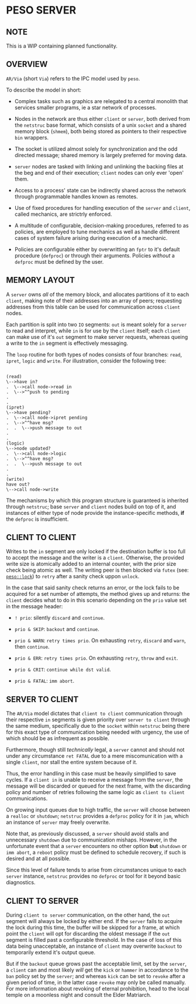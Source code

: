 # PESO SERVER

## NOTE

This is a WIP containing planned functionality.

## OVERVIEW

`AR/Via` (short `Via`) refers to the IPC model used by `peso`.

To describe the model in short:

- Complex tasks such as graphics are relegated to a central monolith that services smaller programs, ie a star network of processes.

- Nodes in the network are thus either `client` or `server`, both derived from the `netstruc` base format, which consists of a unix `socket` and a shared memory block (`shmem`), both being stored as pointers to their respective `bin` wrappers.

- The socket is utilized almost solely for synchronization and the odd directed message; shared memory is largely preferred for moving data.

- `server` nodes are tasked with linking and unlinking the backing files at the beg and end of their execution; `client` nodes can only ever 'open' them.

- Access to a process' state can be indirectly shared across the network through programmable handles known as remotes.

- Use of fixed procedures for handling execution of the `server` and `client`, called mechanics, are strictrly enforced.

- A multitude of configurable, decision-making procedures, referred to as policies, are employed to tune mechanics as well as handle different cases of system failure arising during execution of a mechanic.

- Policies are configurable either by overwritting an `fptr` to it's default procedure (`defproc`) or through their arguments. Policies *without* a `defproc` must be defined by the user.

## MEMORY LAYOUT

A `server` owns *all* of the memory block, and allocates partitions of it to each `client`, making note of their addresses into an array of peers; requesting addresses from this table can be used for communication across `client` nodes.

Each partition is split into two `IO` segments: `out` is meant solely for a `server` to read and interpret, while `in` is for use by the `client` itself; each `client` can make use of it's `out` segment to make server requests, whereas queing a write to the `in` segment is effectively messaging.

The `loop` routine for both types of nodes consists of four branches: `read`, `ipret`, `logic` and `write`. For illustration, consider the following tree:

```$

(read)
\-->have in?
.  \-->call node->read in
.  \-->^^push to pending
.
.
(ipret)
\-->have pending?
.  \-->call node->ipret pending
.  \-->^^have msg?
.  .  \-->push message to out
.
.
(logic)
\-->node updated?
.  \-->call node->logic
.  \-->^^have msg?
.  .  \-->push message to out
.
.
(write)
have out?
\-->call node->write

```

The mechanisms by which this program structure is guaranteed is inherited through `netstruc`; base `server` and `client` nodes build on top of it, and instances of either type of node provide the instance-specific methods, __if__ the `defproc` is insufficient.

## CLIENT TO CLIENT

Writes to the `in` segment are only locked if the destination buffer is too full to accept the message and the writer is a `client`. Otherwise, the provided write size is atomically added to an internal counter, with the prior size check being atomic as well. The writing peer is then blocked via `futex` (see: [`peso::lock`](https://github.com/Liebranca/forge/blob/main/peso/lock.asm)) to `retry` after a sanity check uppon `unlock`.

In the case that said sanity check returns an error, or the lock fails to be acquired for a set number of attempts, the method gives up and returns: the `client` decides what to do in this scenario depending on the `prio` value set in the message header:

- `! prio`: silently `discard` and `continue`.

- `prio & SKIP`: `backout` and `continue`.

- `prio & WARN`: `retry times prio`. On exhausting `retry`, `discard` and `warn`, then `continue`.

- `prio & ERR`: `retry times prio`. On exhausting `retry`, `throw` and `exit`.

- `prio & CRIT`: `continue while dst valid`.

- `prio & FATAL`: `imm abort`.

## SERVER TO CLIENT

The `AR/Via` model dictates that `client to client` communication through their respective `in` segments is given priority over `server to client` through the same medium, specifically due to the `socket` within `netstruc` being there for this exact type of communication being needed with urgency, the use of which should be as infrequent as possible.

Furthermore, though still *technically* legal, a `server` cannot and should not under any circumstance `ret FATAL` due to a mere miscomunication with a single `client`, nor stall the entire system because of it.

Thus, the error handling in this case must be heavily simplified to save cycles. If a `client in` is unable to receive a message from the `server`, the message will be discarded or queued for the next frame, with the discarding policy and number of retries following the same logic as `client to client` communications.

On growing input queues due to high traffic, the `server` will choose between a `realloc` or `shutdown`; `netstruc` provides a `defproc` policy for it in `jam`, which an instance of `server` may freely overwrite.

Note that, as previously discussed, a `server` should avoid stalls and unnecessary `shutdown` due to communication mishaps. However, in the unfortunate event that a `server` encounters no other option __but__ `shutdown` or `imm abort`, a `reboot` policy must be defined to schedule recovery, if such is desired and at all possible.

Since this level of failure tends to arise from circumstances unique to each `server` instance, `netstruc` provides no `defproc` or tool for it beyond basic diagnostics.

## CLIENT TO SERVER

During `client to server` communication, on the other hand, the `out` segment will always be locked by either end. If the `server` fails to acquire the lock during this time, the buffer will be skipped for a frame, at which point the `client` will opt for discarding the oldest message if the `out` segment is filled past a configurable threshold. In the case of loss of this data being unacceptable, an instance of `client` may overwrite `backout` to temporarily extend it's output queue.

But if the `backout` queue grows past the acceptable limit, set by the `server`, a `client` can and most likely *will* get the `kick` or `hammer` in accordance to the `ban` policy set by the `server`; and whereas `kick` can be set to `revoke` after a given period of time, in the latter case `revoke` may only be called manually. For more information about revoking of eternal prohibition, head to the local temple on a moonless night and consult the Elder Matriarch.
